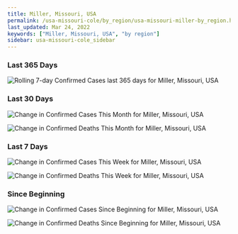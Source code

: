 ```yaml
---
title: Miller, Missouri, USA
permalink: /usa-missouri-cole/by_region/usa-missouri-miller-by_region.html
last_updated: Mar 24, 2022
keywords: ["Miller, Missouri, USA", "by region"]
sidebar: usa-missouri-cole_sidebar
---
```


<h3>Last 365 Days</h3>

![Rolling 7-day Confirmed Cases last 365 days for Miller, Missouri, USA](/covid_tracker/images/graphs/usa-missouri-miller-weekly_totals_graph.png)

<h3>Last 30 Days</h3>

![Change in Confirmed Cases This Month for Miller, Missouri, USA](/covid_tracker/images/graphs/usa-missouri-miller-delta_confirmed-30_days_graph.png)

![Change in Confirmed Deaths This Month for Miller, Missouri, USA](/covid_tracker/images/graphs/usa-missouri-miller-delta_deaths-30_days_graph.png)

<h3>Last 7 Days</h3>

![Change in Confirmed Cases This Week for Miller, Missouri, USA](/covid_tracker/images/graphs/usa-missouri-miller-delta_confirmed-7_days_graph.png)

![Change in Confirmed Deaths This Week for Miller, Missouri, USA](/covid_tracker/images/graphs/usa-missouri-miller-delta_deaths-7_days_graph.png)

<h3>Since Beginning</h3>

![Change in Confirmed Cases Since Beginning for Miller, Missouri, USA](/covid_tracker/images/graphs/usa-missouri-miller-delta_confirmed-since_beginning_graph.png)

![Change in Confirmed Deaths Since Beginning for Miller, Missouri, USA](/covid_tracker/images/graphs/usa-missouri-miller-delta_deaths-since_beginning_graph.png)
